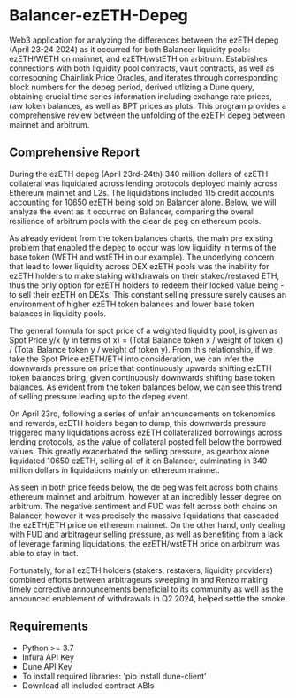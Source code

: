 # Balancer-ezETH-Depeg
Web3 application for analyzing the differences between the ezETH depeg (April 23-24 2024) as it occurred for both Balancer liquidity pools: 
ezETH/WETH on mainnet, and ezETH/wstETH on arbitrum. Establishes connections with both liquidity pool contracts, vault contracts, as well 
as corresponing Chainlink Price Oracles, and iterates through corresponding block numbers for the depeg period, derived utlizing a Dune query,
obtaining crucial time series information including exchange rate prices, raw token balances, as well as BPT prices as plots. This program provides
a comprehensive review between the unfolding of the ezETH depeg between mainnet and arbitrum.
## Comprehensive Report
During the ezETH depeg (April 23rd-24th) 340 million dollars of ezETH collateral was liquidated across lending protocols deployed mainly across Ethereum mainnet and L2s. The liquidations included 115 credit accounts accounting for 10650 ezETH being sold on Balancer alone. Below, we will analyze the event as it occurred on Balancer, comparing the overall resilience of arbitrum pools with the clear de peg on ethereum pools.
 
 As already evident from the token balances charts, the main pre existing problem that enabled the depeg to occur was low liquidity in terms of the base token (WETH and wstETH in our example). The underlying concern that lead to lower liquidity across DEX ezETH pools was the inability for ezETH holders to make staking withdrawals on their staked/restaked ETH, thus the only option for ezETH holders to redeem their locked value being - to sell their ezETH on DEXs. This constant selling pressure surely causes an environment of higher ezETH token balances and lower base token balances in liquidity pools.
 
 The general formula for spot price of a weighted liquidity pool, is given as Spot Price y/x (y in terms of x) = (Total Balance token x / weight of token x) / (Total Balance token y / weight of token y). From this relationship, if we take the Spot Price ezETH/ETH into consideration, we can infer the downwards pressure on price that continuously upwards shifting ezETH token balances bring, given continuously downwards shifting base token balances. As evident from the token balances below, we can see this trend of selling pressure leading up to the depeg event.
  
  On April 23rd, following a series of unfair announcements on tokenomics and rewards, ezETH holders began to dump, this downwards pressure triggered many liquidations across ezETH collateralized borrowings across lending protocols, as the value of collateral posted fell below the borrowed values. This greatly exacerbated the selling pressure, as gearbox alone liquidated 10650 ezETH, selling all of it on Balancer, culminating in 340 million dollars in liquidations mainly on ethereum mainnet.
 
 As seen in both price feeds below, the de peg was felt across both chains ethereum mainnet and arbitrum, however at an incredibly lesser degree on arbitrum. The negative sentiment and FUD was felt across both chains on Balancer, however it was precisely the massive liquidations that cascaded the ezETH/ETH price on ethereum mainnet. On the other hand, only dealing with FUD and arbitrageur selling pressure, as well as benefiting from a lack of leverage farming liquidations, the ezETH/wstETH price on arbitrum was able to stay in tact. 
 
 Fortunately, for all ezETH holders (stakers, restakers, liquidity providers) combined efforts between arbitrageurs sweeping in and Renzo making timely corrective announcements beneficial to its community as well as the announced enablement of withdrawals in Q2 2024, helped settle the smoke.
## Requirements
- Python >= 3.7
- Infura API Key
- Dune API Key
- To install required libraries: 'pip install dune-client'
- Download all included contract ABIs
